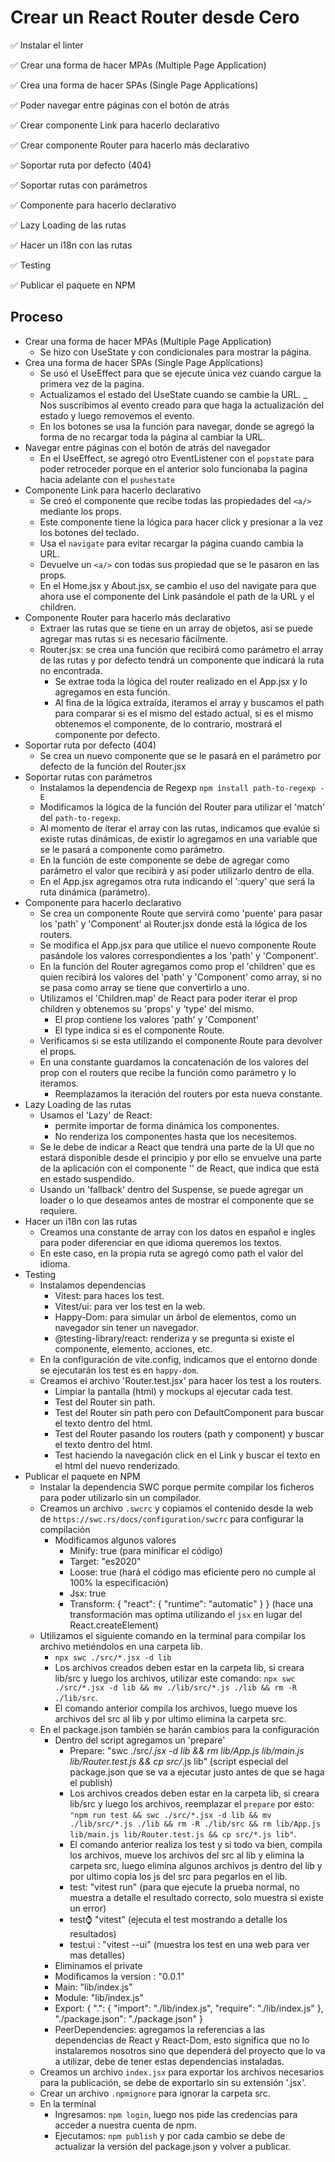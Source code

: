 # Crear un React Router desde Cero

✅ Instalar el linter

✅ Crear una forma de hacer MPAs (Multiple Page Application)

✅ Crea una forma de hacer SPAs (Single Page Applications)

✅ Poder navegar entre páginas con el botón de atrás

✅ Crear componente Link para hacerlo declarativo

✅ Crear componente Router para hacerlo más declarativo

✅ Soportar ruta por defecto (404)

✅ Soportar rutas con parámetros

✅ Componente para hacerlo declarativo

✅ Lazy Loading de las rutas

✅ Hacer un i18n con las rutas

✅ Testing

✅ Publicar el paquete en NPM

## Proceso

- Crear una forma de hacer MPAs (Multiple Page Application)
  - Se hizo con UseState y con condicionales para mostrar la página.
- Crea una forma de hacer SPAs (Single Page Applications)
  - Se usó el UseEffect para que se ejecute única vez cuando cargue la primera vez de la pagina.
  - Actualizamos el estado del UseState cuando se cambie la URL.
  _ Nos suscribimos al evento creado para que haga la actualización del estado y luego removemos el evento.
  - En los botones se usa la función para navegar, donde se agregó la forma de no recargar toda la página al cambiar la URL.
- Navegar entre páginas con el botón de atrás del navegador
  - En el UseEffect, se agregó otro EventListener con el `popstate` para poder retroceder porque en el anterior solo funcionaba la pagina hacia adelante con el `pushestate`
- Componente Link para hacerlo declarativo
  - Se creó el componente que recibe todas las propiedades del `<a/>` mediante los props.
  - Este componente tiene la lógica para hacer click y presionar a la vez los botones del teclado.
  - Usa el `navigate` para evitar recargar la página cuando cambia la URL.
  - Devuelve un `<a/>` con todas sus propiedad que se le pasaron en las props.
  - En el Home.jsx y About.jsx, se cambio el uso del navigate para que ahora use el componente del Link pasándole el path de la URL y el children.
- Componente Router para hacerlo más declarativo
  - Extraer las rutas que se tiene en un array de objetos, asi se puede agregar mas rutas si es necesario fácilmente.
  - Router.jsx: se crea una función que recibirá como parámetro el array de las rutas y por defecto tendrá un componente que indicará la ruta no encontrada.
    - Se extrae toda la lógica del router realizado en el App.jsx y lo agregamos en esta función.
    - Al fina de la lógica extraída, iteramos el array y buscamos el path para comparar si es el mismo del estado actual, si es el mismo obtenemos el componente, de lo contrario, mostrará el componente por defecto.
- Soportar ruta por defecto (404)
  - Se crea un nuevo componente que se le pasará en el parámetro por defecto de la función del Router.jsx
- Soportar rutas con parámetros
  - Instalamos la dependencia de Regexp `npm install path-to-regexp -E`
  - Modificamos la lógica de la función del Router para utilizar el 'match' del `path-to-regexp`.
  - Al momento de iterar el array con las rutas, indicamos que evalúe si existe rutas dinámicas, de existir lo agregamos en una variable que se le pasará a componente como parámetro.
  - En la función de este componente se debe de agregar como parámetro el valor que recibirá y asi poder utilizarlo dentro de ella.
  - En el App.jsx agregamos otra ruta indicando el ':query' que será la ruta dinámica (parámetro).
- Componente para hacerlo declarativo
  - Se crea un componente Route que servirá como 'puente' para pasar los 'path' y 'Component' al Router.jsx donde está la lógica de los routers.
  - Se modifica el App.jsx para que utilice el nuevo componente Route pasándole los valores correspondientes a los 'path' y 'Component'.
  - En la función del Router agregamos como prop el 'children' que es quien recibirá los valores del 'path' y 'Component'  como array, si no se pasa como array se tiene que convertirlo a uno.
  - Utilizamos el 'Children.map' de React para poder iterar el prop children y obtenemos su 'props' y 'type' del mismo.
    - El prop contiene los valores 'path' y 'Component'
    - El type indica si es el componente Route.
  - Verificamos si se esta utilizando el componente Route para devolver el props.
  - En una constante guardamos la concatenación de los valores del prop con el routers que recibe la función como parámetro y lo iteramos.
    - Reemplazamos la iteración del routers por esta nueva constante.
- Lazy Loading de las rutas
  - Usamos el 'Lazy' de React:
    - permite importar de forma dinámica los componentes.
    - No renderiza los componentes hasta que los necesitemos.
  - Se le debe de indicar a React que tendrá una parte de la UI que no estará disponible desde el principio y por ello se envuelve una parte de la aplicación con el componente '<Suspense/>' de React, que indica que está en estado suspendido.
  - Usando un 'fallback' dentro del Suspense, se puede agregar un loader o lo que deseamos antes de mostrar el componente que se requiere.
- Hacer un i18n con las rutas
  - Creamos una constante de array con los datos en español e ingles para poder diferenciar en que idioma queremos los textos.
  - En este caso, en la propia ruta se agregó como path el valor del idioma.
- Testing
  - Instalamos dependencias
    - Vitest: para haces los test.
    - Vitest/ui: para ver los test en la web.
    - Happy-Dom: para simular un árbol de elementos, como un navegador sin tener un navegador.
    - @testing-library/react: renderiza y se pregunta si existe el componente, elemento, acciones, etc.
  - En la configuración de vite.config, indicamos que el entorno donde se ejecutarán los test es en `happy-dom`.
  - Creamos el archivo 'Router.test.jsx' para hacer los test a los routers.
    - Limpiar la pantalla (html) y mockups al ejecutar cada test.
    - Test del Router sin path.
    - Test del Router sin path pero con DefaultComponent para buscar el texto dentro del html.
    - Test del Router pasando los routers (path y component) y buscar el texto dentro del html.
    - Test haciendo la navegación click en el Link y buscar el texto en el html del nuevo renderizado.
- Publicar el paquete en NPM
  - Instalar la dependencia SWC porque permite compilar los ficheros para poder utilizarlo sin un compilador.
  - Creamos un archivo `.swcrc` y copiamos el contenido desde la web de `https://swc.rs/docs/configuration/swcrc` para configurar la compilación
    - Modificamos algunos valores
      - Minify: true (para minificar el código)
      - Target: "es2020"
      - Loose: true (hará el código mas eficiente pero no cumple al 100% la especificación)
      - Jsx: true
      - Transform: {
        "react": {
          "runtime": "automatic"
        }
      } (hace una transformación mas optima utilizando el `jsx` en lugar del React.createElement)
  - Utilizamos el siguiente comando en la terminal para compilar los archivo metiéndolos en una carpeta lib.
    - `npx swc ./src/*.jsx -d lib`
    - Los archivos creados deben estar en la carpeta lib, si creara lib/src y luego los archivos, utilizar este comando: `npx swc ./src/*.jsx -d lib && mv ./lib/src/*.js ./lib && rm -R ./lib/src`.
    - El comando anterior compila los archivos, luego mueve los archivos del src al lib y por ultimo elimina la carpeta src.
  - En el package.json también se harán cambios para la configuración
    - Dentro del script agregamos un 'prepare'
      - Prepare: "swc ./src/*.jsx -d lib && rm lib/App.js lib/main.js lib/Router.test.js && cp src/*.js lib" (script especial del package.json que se va a ejecutar justo antes de que se haga el publish)
      - Los archivos creados deben estar en la carpeta lib, si creara lib/src y luego los archivos, reemplazar el `prepare` por esto: `"npm run test && swc ./src/*.jsx -d lib && mv ./lib/src/*.js ./lib && rm -R ./lib/src && rm lib/App.js lib/main.js lib/Router.test.js && cp src/*.js lib"`.
      - El comando anterior realiza los test y si todo va bien, compila los archivos, mueve los archivos del src al lib y elimina la carpeta src, luego elimina algunos archivos js dentro del lib y por ultimo copia los js del src para pegarlos en el lib.
      - test: "vitest run" (para que ejecute la prueba normal, no muestra a detalle el resultado correcto, solo muestra si existe un error)
      - test:watch: "vitest" (ejecuta el test mostrando a detalle los resultados)
      - test:ui : "vitest --ui" (muestra los test en una web para ver mas detalles)
    - Eliminamos el private
    - Modificamos la version : "0.0.1"
    - Main: "lib/index.js"
    - Module: "lib/index.js"
    - Export: {
        ".": {
          "import": "./lib/index.js",
          "require": "./lib/index.js"
        },
        "./package.json": "./package.json"
      }
    - PeerDependencies: agregamos la referencias a las dependencias de React y React-Dom, esto significa que no lo instalaremos nosotros sino que dependerá del proyecto que lo va a utilizar, debe de tener estas dependencias instaladas.
  - Creamos un archivo `index.jsx` para exportar los archivos necesarios para la publicación, se debe de exportarlo sin su extensión '.jsx'.
  - Crear un archivo `.npmignore` para ignorar la carpeta src.
  - En la terminal
    - Ingresamos: `npm login`, luego nos pide las credencias para acceder a nuestra cuenta de npm.
    - Ejecutamos: `npm publish` y por cada cambio se debe de actualizar la versión del package.json y volver a publicar.
